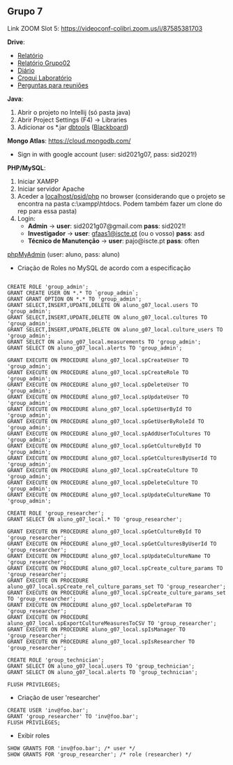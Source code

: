 ## Grupo 7
Link ZOOM Slot 5: https://videoconf-colibri.zoom.us/j/87585381703

**Drive**:<br/>
- [Relatório](https://docs.google.com/document/d/1F14r7k54XJ3Kmzq6IZxJsG_Xur3vkzZY/edit)<br/>
- [Relatório Grupo02](https://docs.google.com/document/d/1SCfdpyMIYwfB00AgGP9rdt_9Ycls6vsEastxUZjk_HM/edit?usp=sharing)
- [Diário](https://docs.google.com/spreadsheets/d/1HMAvvbRs9QXDj8qZwiOb9Uf7KmsjCt36/edit)<br/>
- [Croqui Laboratório](https://docs.google.com/document/d/1Lv8bhDtPm4bYxZKTBfCdPttEHuGRpBRA/edit)<br/>
- [Perguntas para reuniões](https://docs.google.com/document/d/1m1g19S2wEBp_5jOAlmTetTr329ICJ58XwlmQ7cQJcI4/edit?usp=sharing)<br/>

**Java**:
1. Abrir o projeto no Intellij (só pasta java)
2. Abrir Project Settings (F4) -> Libraries
3. Adicionar os *.jar [dbtools](https://drive.google.com/drive/folders/1EONx7NXCGDmnfU55PpnrQfEw2xk_ei0T?usp=sharing) ([Blackboard](https://e-learning.iscte-iul.pt/webapps/blackboard/content/listContent.jsp?course_id=_13125_1&content_id=_120562_1))

**Mongo Atlas**: https://cloud.mongodb.com/ <br/> 
 - Sign in with google account (user: sid2021g07, pass: sid2021!)

**PHP/MySQL**:<br/>
1. Iniciar XAMPP
2. Iniciar servidor Apache
3. Aceder a [localhost/psid/php](http://localhost/psid/php) no browser (considerando que o projeto se encontra na pasta c:\xampp\htdocs. Podem também fazer um clone do rep para essa pasta)
4. Login:
    * **Admin** -> **user**: sid2021g07\@gmail<span>.</span>com **pass**: sid2021!
    * **Investigador** -> **user**: gfaas1@iscte.pt (ou o vosso) **pass**: asd
    * **Técnico de Manutenção** -> **user**: pajo@iscte<span>.</span>pt **pass**: often

[phpMyAdmin](http://194.210.86.10/phpmyadmin/db_structure.php?server=1&db=aluno_g07) (user: aluno, pass: aluno)

- Criação de Roles no MySQL de acordo com a especificação
```mysql

CREATE ROLE 'group_admin';
GRANT CREATE USER ON *.* TO `group_admin`;
GRANT GRANT OPTION ON *.* TO 'group_admin';
GRANT SELECT,INSERT,UPDATE,DELETE ON aluno_g07_local.users TO 'group_admin';
GRANT SELECT,INSERT,UPDATE,DELETE ON aluno_g07_local.cultures TO 'group_admin';
GRANT SELECT,INSERT,UPDATE,DELETE ON aluno_g07_local.culture_users TO 'group_admin';
GRANT SELECT ON aluno_g07_local.measurements TO 'group_admin';
GRANT SELECT ON aluno_g07_local.alerts TO 'group_admin';

GRANT EXECUTE ON PROCEDURE aluno_g07_local.spCreateUser TO 'group_admin';
GRANT EXECUTE ON PROCEDURE aluno_g07_local.spCreateRole TO 'group_admin';
GRANT EXECUTE ON PROCEDURE aluno_g07_local.spDeleteUser TO 'group_admin';
GRANT EXECUTE ON PROCEDURE aluno_g07_local.spUpdateUser TO 'group_admin';
GRANT EXECUTE ON PROCEDURE aluno_g07_local.spGetUserById TO 'group_admin';
GRANT EXECUTE ON PROCEDURE aluno_g07_local.spGetUserByRoleId TO 'group_admin';
GRANT EXECUTE ON PROCEDURE aluno_g07_local.spAddUserToCultures TO 'group_admin';
GRANT EXECUTE ON PROCEDURE aluno_g07_local.spGetCultureById TO 'group_admin';
GRANT EXECUTE ON PROCEDURE aluno_g07_local.spGetCulturesByUserId TO 'group_admin';
GRANT EXECUTE ON PROCEDURE aluno_g07_local.spCreateCulture TO 'group_admin';
GRANT EXECUTE ON PROCEDURE aluno_g07_local.spDeleteCulture TO 'group_admin';
GRANT EXECUTE ON PROCEDURE aluno_g07_local.spUpdateCultureName TO 'group_admin';

CREATE ROLE 'group_researcher';
GRANT SELECT ON aluno_g07_local.* TO 'group_researcher';

GRANT EXECUTE ON PROCEDURE aluno_g07_local.spGetCultureById TO 'group_researcher';
GRANT EXECUTE ON PROCEDURE aluno_g07_local.spGetCulturesByUserId TO 'group_researcher';
GRANT EXECUTE ON PROCEDURE aluno_g07_local.spUpdateCultureName TO 'group_researcher';
GRANT EXECUTE ON PROCEDURE aluno_g07_local.spCreate_culture_params TO 'group_researcher';
GRANT EXECUTE ON PROCEDURE aluno_g07_local.spCreate_rel_culture_params_set TO 'group_researcher';
GRANT EXECUTE ON PROCEDURE aluno_g07_local.spCreate_culture_params_set TO 'group_researcher';
GRANT EXECUTE ON PROCEDURE aluno_g07_local.spDeleteParam TO 'group_researcher';
GRANT EXECUTE ON PROCEDURE aluno_g07_local.spExportCultureMeasuresToCSV TO 'group_researcher';
GRANT EXECUTE ON PROCEDURE aluno_g07_local.spIsManager TO 'group_researcher';
GRANT EXECUTE ON PROCEDURE aluno_g07_local.spIsResearcher TO 'group_researcher';

CREATE ROLE 'group_technician';
GRANT SELECT ON aluno_g07_local.users TO 'group_technician';
GRANT SELECT ON aluno_g07_local.alerts TO 'group_technician';

FLUSH PRIVILEGES;
```
- Criação de user 'researcher'
```mysql
CREATE USER 'inv@foo.bar';
GRANT 'group_researcher' TO 'inv@foo.bar';
FLUSH PRIVILEGES;
```

- Exibir roles
```mysql
SHOW GRANTS FOR 'inv@foo.bar'; /* user */
SHOW GRANTS FOR 'group_researcher'; /* role (researcher) */
```
